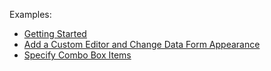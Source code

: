 Examples:

- [Getting Started](./CS/GettingStarted)  
- [Add a Custom Editor and Change Data Form Appearance](./CS/CustomAppearance) 
- [Specify Combo Box Items](./CS/ComboBoxEditor)
